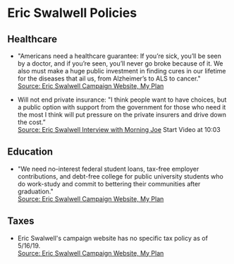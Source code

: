 # Eric Swalwell Policies

## Healthcare
* "Americans need a healthcare guarantee: If you’re sick, you’ll be seen by a doctor, and if you’re seen, you’ll never go broke because of it. We also must make a huge public investment in finding cures in our lifetime for the diseases that ail us, from Alzheimer’s to ALS to cancer."  
[Source: Eric Swalwell Campaign Website, My Plan](https://ericswalwell.com/my-plan/)

* Will not end private insurance: "I think people want to have choices, but a public option with support from the government for those who need it the most I think will put pressure on the private insurers and drive down the cost.”  
[Source: Eric Swalwell Interview with Morning Joe](https://www.msnbc.com/morning-joe/watch/congressman-believes-trump-colluded-with-russia-1460854851799) Start Video at 10:03

## Education
* "We need no-interest federal student loans, tax-free employer contributions, and debt-free college for public university students who do work-study and commit to bettering their communities after graduation."  
[Source: Eric Swalwell Campaign Website, My Plan](https://ericswalwell.com/my-plan/)

## Taxes 
* Eric Swalwell's campaign website has no specific tax policy as of 5/16/19.  
[Source: Eric Swalwell Campaign Website, My Plan](https://ericswalwell.com/my-plan/)
